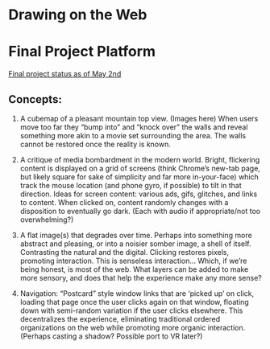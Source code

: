 # Drawing on the Web
# Final Project Platform

[Final project status as of May 2nd](http://i6.cims.nyu.edu/~tkk269/dotw/projects/final/)

## Concepts:

1) A cubemap of a pleasant mountain top view. (Images here) When users move too far they “bump into” and “knock over” the walls and reveal something more akin to a movie set surrounding the area. The walls cannot be restored once the reality is known.

2) A critique of media bombardment in the modern world. Bright, flickering content is displayed on a grid of screens (think Chrome’s new-tab page, but likely square for sake of simplicity and far more in-your-face) which track the mouse location (and phone gyro, if possible) to tilt in that direction. Ideas for screen content: various ads, gifs, glitches, and links to content. When clicked on, content randomly changes with a disposition to eventually go dark. (Each with audio if appropriate/not too overwhelming?)

3) A flat image(s) that degrades over time. Perhaps into something more abstract and pleasing, or into a noisier somber image, a shell of itself. Contrasting the natural and the digital. Clicking restores pixels, promoting interaction. This is senseless interaction… Which, if we’re being honest, is most of the web. What layers can be added to make more sensory, and does that help the experience make any more sense?

4) Navigation: “Postcard” style window links that are ‘picked up’ on click, loading that page once the user clicks again on that window, floating down with semi-random variation if the user clicks elsewhere. This decentralizes the experience, eliminating traditional ordered organizations on the web while promoting more organic interaction. (Perhaps casting a shadow? Possible port to VR later?)
